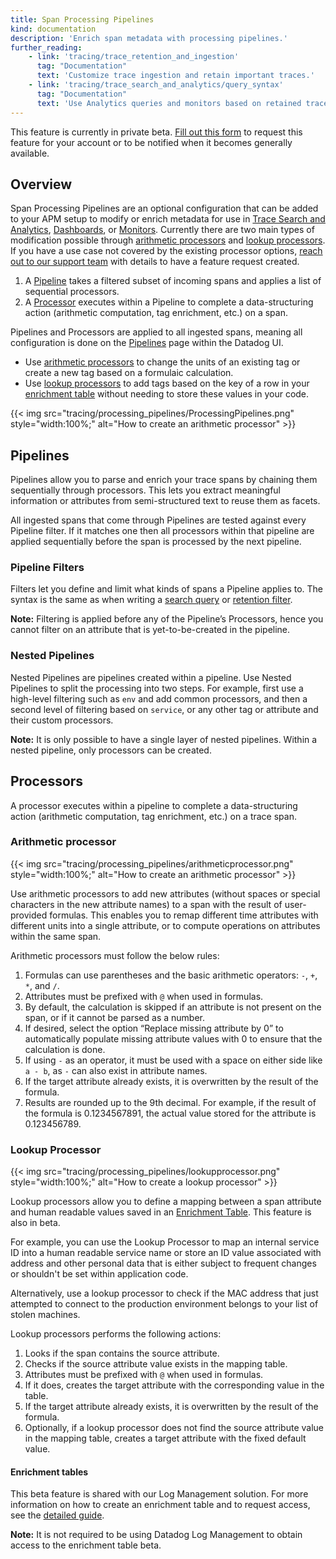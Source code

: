 ```yaml
---
title: Span Processing Pipelines
kind: documentation
description: 'Enrich span metadata with processing pipelines.'
further_reading:
    - link: 'tracing/trace_retention_and_ingestion'
      tag: "Documentation"
      text: 'Customize trace ingestion and retain important traces.'
    - link: 'tracing/trace_search_and_analytics/query_syntax'
      tag: "Documentation"
      text: 'Use Analytics queries and monitors based on retained traces.'
---
```

<div class="alert alert-warning">
This feature is currently in private beta. <a href="https://docs.google.com/forms/d/1RlT0FNdFjiEzkQgxiCf77ugpW0w5a17X7JQ7E286jM4">Fill out this form</a> to request this feature for your account or to be notified when it becomes generally available.
</div>

## Overview

Span Processing Pipelines are an optional configuration that can be added to your APM setup to modify or enrich metadata for use in [Trace Search and Analytics][1], [Dashboards][2], or [Monitors][3].  Currently there are two main types of modification possible through [arithmetic processors](#arithmetic-processor) and [lookup processors](#lookup-processor).  If you have a use case not covered by the existing processor options, [reach out to our support team][4] with details to have a feature request created.

1. A [Pipeline](#pipelines) takes a filtered subset of incoming spans and applies a list of sequential processors.
2. A [Processor](#processors) executes within a Pipeline to complete a data-structuring action (arithmetic computation, tag enrichment, etc.) on a span.

Pipelines and Processors are applied to all ingested spans, meaning all configuration is done on the [Pipelines][5] page within the Datadog UI.

- Use [arithmetic processors](#arithmetic-processor) to change the units of an existing tag or create a new tag based on a formulaic calculation.
- Use [lookup processors](#lookup-processor) to add tags based on the key of a row in your [enrichment table][6] without needing to store these values in your code.

{{< img src="tracing/processing_pipelines/ProcessingPipelines.png" style="width:100%;" alt="How to create an arithmetic processor" >}}

## Pipelines

Pipelines allow you to parse and enrich your trace spans by chaining them sequentially through processors. This lets you extract meaningful information or attributes from semi-structured text to reuse them as facets.

All ingested spans that come through Pipelines are tested against every Pipeline filter. If it matches one then all processors within that pipeline are applied sequentially before the span is processed by the next pipeline.

### Pipeline Filters

Filters let you define and limit what kinds of spans a Pipeline applies to. The syntax is the same as when writing a [search query][7] or [retention filter][8].

**Note:** Filtering is applied before any of the Pipeline’s Processors, hence you cannot filter on an attribute that is yet-to-be-created in the pipeline.

### Nested Pipelines

Nested Pipelines are pipelines created within a pipeline. Use Nested Pipelines to split the processing into two steps. For example, first use a high-level filtering such as `env` and add common processors, and then a second level of filtering based on `service`, or any other tag or attribute and their custom processors.

**Note:** It is only possible to have a single layer of nested pipelines.  Within a nested pipeline, only processors can be created.

## Processors

A processor executes within a pipeline to complete a data-structuring action (arithmetic computation, tag enrichment, etc.) on a trace span.

### Arithmetic processor

{{< img src="tracing/processing_pipelines/arithmeticprocessor.png" style="width:100%;" alt="How to create an arithmetic processor" >}}

Use arithmetic processors to add new attributes (without spaces or special characters in the new attribute names) to a span with the result of user-provided formulas. This enables you to remap different time attributes with different units into a single attribute, or to compute operations on attributes within the same span.

Arithmetic processors must follow the below rules:

1. Formulas can use parentheses and the basic arithmetic operators: `-`, `+`, `*`, and `/`.
2. Attributes must be prefixed with `@` when used in formulas.
3. By default, the calculation is skipped if an attribute is not present on the span, or if it cannot be parsed as a number.
4. If desired, select the option “Replace missing attribute by 0” to automatically populate missing attribute values with 0 to ensure that the calculation is done.
5. If using `-` as an operator, it must be used with a space on either side like `a - b`, as `-` can also exist in attribute names.
6. If the target attribute already exists, it is overwritten by the result of the formula.
7. Results are rounded up to the 9th decimal. For example, if the result of the formula is 0.1234567891, the actual value stored for the attribute is 0.123456789.

### Lookup Processor

{{< img src="tracing/processing_pipelines/lookupprocessor.png" style="width:100%;" alt="How to create a lookup processor" >}}

Lookup processors allow you to define a mapping between a span attribute and human readable values saved in an [Enrichment Table](#enrichment-tables).  This feature is also in beta.

For example, you can use the Lookup Processor to map an internal service ID into a human readable service name or store an ID value associated with address and other personal data that is either subject to frequent changes or shouldn't be set within application code.

Alternatively, use a lookup processor to check if the MAC address that just attempted to connect to the production environment belongs to your list of stolen machines.

Lookup processors performs the following actions:

1. Looks if the span contains the source attribute.
2. Checks if the source attribute value exists in the mapping table.
3. Attributes must be prefixed with `@` when used in formulas.
4. If it does, creates the target attribute with the corresponding value in the table.
5. If the target attribute already exists, it is overwritten by the result of the formula.
6. Optionally, if a lookup processor does not find the source attribute value in the mapping table, creates a target attribute with the fixed default value.

#### Enrichment tables

This beta feature is shared with our Log Management solution. For more information on how to create an enrichment table and to request access, see the [detailed guide][6].

**Note:** It is not required to be using Datadog Log Management to obtain access to the enrichment table beta.

[1]: /tracing/trace_search_and_analytics/
[2]: /dashboards/
[3]: /monitors/monitor_types/apm/?tab=apmmetrics
[4]: /help
[5]: https://app.datadoghq.com/apm/traces/pipelines
[6]: /logs/guide/enrichment-tables/?tab=manualupload#overview
[7]: /tracing/trace_search_and_analytics/query_syntax/
[8]: /tracing/trace_retention_and_ingestion/#retention-filters
